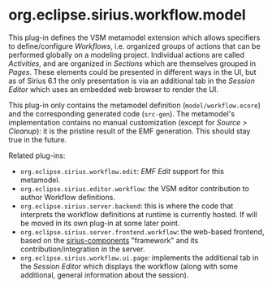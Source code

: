 # org.eclipse.sirius.workflow.model

This plug-in defines the VSM metamodel extension which allows specifiers to define/configure _Workflows_, i.e. organized groups of actions that can be performed globally on a modeling project. Individual actions are called _Activities_, and are organized in _Sections_ which are themselves grouped in _Pages_. These elements could be presented in different ways in the UI, but as of Sirius 6.1 the only presentation is via an additional tab in the _Session Editor_ which uses an embedded web browser to render the UI.

This plug-in only contains the metamodel definition (`model/workflow.ecore`) and the corresponding generated code (`src-gen`). The metamodel's implementation contains no manual customization (except for _Source > Cleanup_): it is the pristine result of the EMF generation. This should stay true in the future.

Related plug-ins:
* `org.eclipse.sirius.workflow.edit`: _EMF Edit_ support for this metamodel.
* `org.eclipse.sirius.editor.workflow`: the VSM editor contribution to author Workflow definitions.
* `org.eclipse.sirius.server.backend`: this is where the code that interprets the workflow definitions at runtime is currently hosted. If will be moved in its own plug-in at some later point.
* `org.eclipse.sirius.server.frontend.workflow`: the web-based frontend, based on the [sirius-components](https://github.com/eclipse/sirius-components) "framework" and its contribution/integration in the server.
* `org.eclipse.sirius.workflow.ui.page`: implements the additional tab in the _Session Editor_ which displays the workflow (along with some additional, general information about the session).
